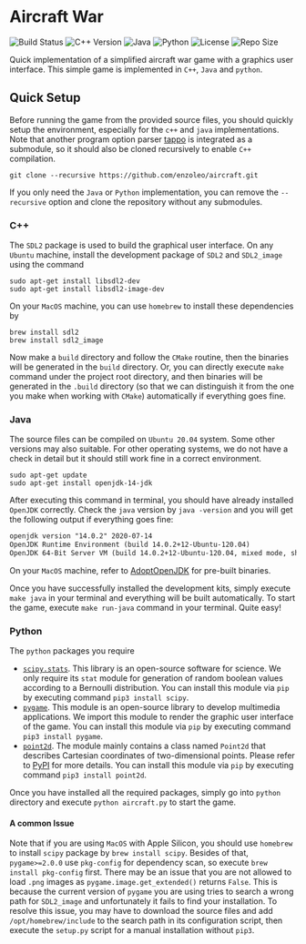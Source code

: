 # Aircraft War
![Build Status](https://img.shields.io/travis/enzoleo/aircraft.svg?style=flat-square)
![C++ Version](https://img.shields.io/badge/C++-17-pink.svg?style=flat-square&logo=c%2B%2B)
![Java](https://img.shields.io/badge/Java-OpenJDK-orange.svg?style=flat-square&logo=java)
![Python](https://img.shields.io/badge/Python-3-blue.svg?style=flat-square&logo=python)
![License](https://img.shields.io/github/license/enzoleo/aircraft.svg?color=black&style=flat-square)
![Repo Size](https://img.shields.io/github/repo-size/enzoleo/aircraft.svg?style=flat-square)

Quick implementation of a simplified aircraft war game with a graphics user interface. This simple game is implemented in `C++`, `Java` and `python`.

## Quick Setup

Before running the game from the provided source files, you should quickly setup the environment, especially for the `c++` and `java` implementations. Note that another program option parser [tappo](https://github.com/enzoleo/tappo) is integrated as a submodule, so it should also be cloned recursively to enable `C++` compilation.

```shell
git clone --recursive https://github.com/enzoleo/aircraft.git
```

If you only need the `Java` or `Python` implementation, you can remove the `--recursive` option and clone the repository without any submodules.

### C++

The `SDL2` package is used to build the graphical user interface. On any `Ubuntu` machine, install the development package of `SDL2` and `SDL2_image` using the command

```shell
sudo apt-get install libsdl2-dev
sudo apt-get install libsdl2-image-dev
```

On your `MacOS` machine, you can use `homebrew` to install these dependencies by

```shell
brew install sdl2
brew install sdl2_image
```

Now make a `build` directory and follow the `CMake` routine, then the binaries will be generated in the `build` directory. Or, you can directly execute `make` command under the project root directory, and then binaries will be generated in the `.build` directory (so that we can distinguish it from the one you make when working with `CMake`) automatically if everything goes fine.

### Java

The source files can be compiled on `Ubuntu 20.04` system. Some other versions may also suitable. For other operating systems, we do not have a check in detail but it should still work fine in a correct environment.

```shell
sudo apt-get update
sudo apt-get install openjdk-14-jdk
```

After executing this command in terminal, you should have already installed `OpenJDK` correctly. Check the `java` version by `java -version` and you will get the following output if everything goes fine:

```reStructuredText
openjdk version "14.0.2" 2020-07-14
OpenJDK Runtime Environment (build 14.0.2+12-Ubuntu-120.04)
OpenJDK 64-Bit Server VM (build 14.0.2+12-Ubuntu-120.04, mixed mode, sharing)
```

On your `MacOS` machine, refer to [AdoptOpenJDK](https://adoptopenjdk.net) for pre-built binaries.

Once you have successfully installed the development kits, simply execute `make java` in your terminal and everything will be built automatically. To start the game, execute `make run-java` command in your terminal. Quite easy!

### Python

The `python` packages you require

- [`scipy.stats`](https://pypi.org/project/scipy/). This library is an open-source software for science. We only require its `stat` module for generation of random boolean values according to a Bernoulli distribution. You can install this module via `pip` by executing command `pip3 install scipy`.
- [`pygame`](https://pypi.org/project/pygame/). This module is an open-source library to develop multimedia applications. We import this module to render the graphic user interface of the game. You can install this module via `pip` by executing command `pip3 install pygame`.
- [`point2d`](https://pypi.org/project/point2d/). The module mainly contains a class named `Point2d` that describes Cartesian coordinates of two-dimensional points. Please refer to [PyPI](https://pypi.org/project/point2d/) for more details. You can install this module via `pip` by executing command `pip3 install point2d`.

Once you have installed all the required packages, simply go into `python` directory and execute `python aircraft.py` to start the game.

#### A common Issue

Note that if you are using `MacOS` with Apple Silicon, you should use `homebrew` to install `scipy` package by `brew install scipy`. Besides of that, `pygame>=2.0.0` use `pkg-config` for dependency scan, so execute `brew install pkg-config` first. There may be an issue that you are not allowed to load `.png` images as `pygame.image.get_extended()` returns `False`. This is because the current version of `pygame` you are using tries to search a wrong path for `SDL2_image` and unfortunately it fails to find your installation. To resolve this issue, you may have to download the source files and add `/opt/homebrew/include` to the search path in its configuration script, then execute the `setup.py` script for a manual installation without `pip3`.
